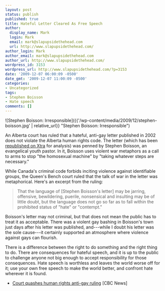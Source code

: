 ```yaml
---
layout: post
status: publish
published: true
title: Hateful Letter Cleared As Free Speech
author:
  display_name: Mark
  login: Mark
  email: mark@slapupsidethehead.com
  url: http://www.slapupsidethehead.com/
author_login: Mark
author_email: mark@slapupsidethehead.com
author_url: http://www.slapupsidethehead.com/
wordpress_id: 3153
wordpress_url: http://www.slapupsidethehead.com/?p=3153
date: '2009-12-07 06:00:09 -0500'
date_gmt: '2009-12-07 11:00:09 -0500'
categories:
- Uncategorized
tags:
- Stephen Boisson
- Hate speech
comments: []
---
```

![Stephen Boisson: Irresponsible]({{'/wp-content/media/2009/12/stephen-boisson.jpg' | relative_url}} "Stephen Boisson: Irresponsible")

An Alberta court has ruled that a hateful, anti-gay letter published in 2002 does not violate the Alberta human rights code. The letter (which has been [republished on Xtra](http://www.xtra.ca/public/National/Homosexual_Agenda_Wicked-4014.aspx "Caution: The letter is not very nice at all.") for analysis) was penned by Stephen Boisson, an evangelical youth pastor. In it, Boisson uses violent war metaphors as a call to arms to stop "the homosexual machine" by "taking whatever steps are necessary."

While Canada's criminal code forbids inciting violence against identifiable groups, the Queen's Bench court ruled that the talk of war in the letter was metaphorical. Here's an excerpt from the ruling:

> That the language of [Stephen Boisson's letter] may be jarring, offensive, bewildering, puerile, nonsensical and insulting may be of little doubt, but the language does not go so far as to fall within the prohibited status of "hate" or "contempt."

Boisson's letter may not criminal, but that does not mean the public has to treat it as acceptable. There was a violent gay bashing in Boisson's town just days after his letter was published, and---while I doubt his letter was the sole cause---it certainly supported an atmosphere where violence against gays can flourish.

There is a difference between the right to do something and the right thing to do. There are consequences for hateful speech, and it is up to the public to challenge anyone not big enough to accept responsibility for those consequences. Hate speech is worthless and leaves the world worse off for it; use your own free speech to make the world better, and confront hate wherever it is found.

- [Court quashes human rights anti-gay ruling](http://www.cbc.ca/canada/calgary/story/2009/12/04/calgary-court-gay-human-rights-ruling.html) [CBC News]
